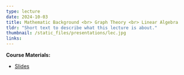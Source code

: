 ```yaml
---
type: lecture
date: 2024-10-03
title: Mathematic Background <br> Graph Theory <br> Linear Algebra
tldr: "Short text to describe what this lecture is about."
thumbnail: /static_files/presentations/lec.jpg
links: 
---
```

**Course Materials:**
- [Slides](https://ml-graph.github.io/fall-2024/static_files/presentations/slides/lecture2-background.pdf)
